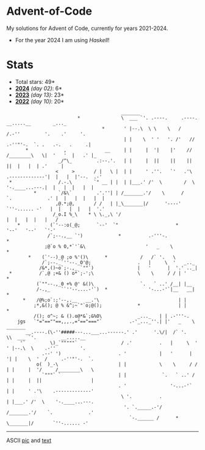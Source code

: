 # **Advent-of-Code**
My solutions for Advent of Code, currently for years 2021-2024.
- For the year 2024 I am using *Haskell*!

# Stats
- Total stars: 49*
- **[2024](https://github.com/Rionit/Advent-of-Code/tree/main/aoc2022)** _(day 02)_: 6*
- **[2023](https://github.com/Rionit/Advent-of-Code/tree/main/aoc2023)** _(day 13)_: 23*
- **[2022](https://github.com/Rionit/Advent-of-Code/tree/main/aoc2024)** _(day 10)_: 20*

```
                                          _______      
                          *               \  ___ `'. .----.     .----.   __.....__        _..._         
                                   *       ' |--.\  \ \    \   /    /.-''         '.    .'     '.        
                                           | |    \  ' '   '. /'   //     .-''"'-.  `. .   .-.   .     .| 
       *             ,              __     | |     |  '|    |'    //     /________\   \|  '   '  |   .' |_
                   _/^\_         .:--.'.   | |     |  ||    ||    ||                  ||  |   |  | .'     |
                  <     >       / |   \ |  | |     ' .''.   `'   .'\    .-------------'|  |   |  |'--.  .-'
 *                 /.-.\        `" __ | |  | |___.' /'  \        /  \    '-.____...---.|  |   |  |   |  | 
          *        `/&\`         .'.''| | /_______.'/    \      /    `.             .' |  |   |  |   |  | 
                  ,@.*;@,       / /   | |_\_______|/      '----'       `''-...... -'   |  |   |  |   |  '.'
                 /_o.I %_\    * \ \._,\ '/                                             |  |   |  |   |   /
    *           (`'--:o(_@;      `--'  `"                     *                        '--'   '--'   `'-' 
               /`;--.,__ `')             *          .-'''-.                                    *
              ;@`o % O,*`'`&\                      '   _    \         *          
        *    (`'--)_@ ;o %'()\      *            /   /` '.   \      
             /`;--._`''--._O'@;                 .   |     \  '   _.._                                   
            /&*,()~o`;-.,_ `""`)                |   '      |  '.' .._|   
 *          /`,@ ;+& () o*`;-';\                \    \     / / | '                     *
           (`""--.,_0 +% @' &()\                 `.   ` ..' /__| |__  
           /-.,_    ``''--....-'`)  *               '-...-'`|__   __|                              *
      *    /@%;o`:;'--,.__   __.'\                             | |  
          ;*,&(); @ % &^;~`"`o;@();             *              | |             *
          /(); o^~; & ().o@*&`;&%O\             _..._   | | .-'''-.       
    jgs   `"="==""==,,,.,="=="==="`          .-'_..._''.| |'   _    \ _______                          
       __.----.(\-''#####---...___...------.' .'      '.\/|  /` '.   \\  ___ `'.         __.....__    
     '`         \)_`"""""`                / .'          .   |     \  ' ' |--.\  \    .-''         '.  
             .--' ')                     . '            |   '      |  '| |    \  '  /     .-''"'-.  `.   
           o(  )_-\                      | |            \    \     / / | |     |  '/     /________\   \
             `"""` `                     | |             `.   ` ..' /  | |     |  ||                  |
                                         . '                '-...-'`   | |     ' .'\    .-------------'
                                          \ '.          .              | |___.' /'  \    '-.____...---. 
                                           '. `._____.-'/             /_______.'/    `.             .'   
                                             `-.______ /      *       \_______|/       `''-...... -'      

```
---
ASCII [pic](https://asciiart.website/index.php?art=holiday/christmas/trees) and [text](https://patorjk.com/software/taag/#p=display&f=Crazy&t=Advent%0Aof%0ACode)

